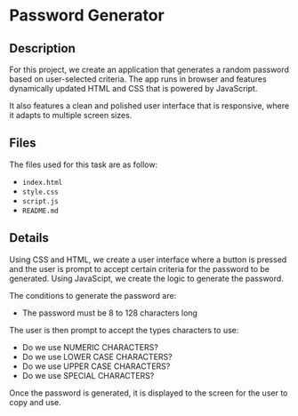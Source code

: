 # Password Generator

## Description

For this project, we create an application that generates a 
random password based on user-selected criteria. The app 
runs in browser and features dynamically updated HTML and 
CSS that is powered by JavaScript.

It also features a clean and polished user interface that is responsive, where it adapts to multiple screen sizes.

## Files
The files used for this task are as follow:
* `index.html`
* `style.css`
* `script.js`
* `README.md`

## Details
Using CSS and HTML, we create a user interface where a 
button is pressed and the user is prompt to accept certain 
criteria for the password to be generated. Using JavaScipt, we create the logic to generate the password.

The conditions to generate the password are:
* The password must be 8 to 128 characters long

The user is then prompt to accept the types characters to use:
* Do we use NUMERIC CHARACTERS?
* Do we use LOWER CASE CHARACTERS?
* Do we use UPPER CASE CHARACTERS?
* Do we use SPECIAL CHARACTERS?

Once the password is generated, it is displayed to the screen for the user to copy and use.